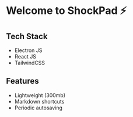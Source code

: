 # Welcome to ShockPad ⚡

## Tech Stack
- Electron JS
- React JS
- TailwindCSS

## Features
- Lightweight (300mb)
- Markdown shortcuts
- Periodic autosaving
